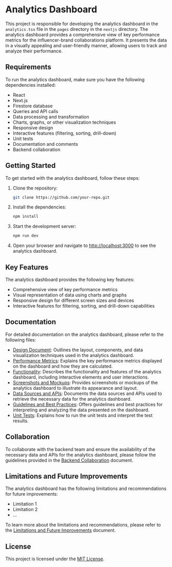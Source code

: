 # Analytics Dashboard

This project is responsible for developing the analytics dashboard in the `analytics.tsx` file in the `pages` directory in the `nextjs` directory. The analytics dashboard provides a comprehensive view of key performance metrics for the influencer-brand collaborations platform. It presents the data in a visually appealing and user-friendly manner, allowing users to track and analyze their performance.

## Requirements

To run the analytics dashboard, make sure you have the following dependencies installed:

- React
- Next.js
- Firestore database
- Queries and API calls
- Data processing and transformation
- Charts, graphs, or other visualization techniques
- Responsive design
- Interactive features (filtering, sorting, drill-down)
- Unit tests
- Documentation and comments
- Backend collaboration

## Getting Started

To get started with the analytics dashboard, follow these steps:

1. Clone the repository:

   ```bash
   git clone https://github.com/your-repo.git
   ```

2. Install the dependencies:

   ```bash
   npm install
   ```

3. Start the development server:

   ```bash
   npm run dev
   ```

4. Open your browser and navigate to [http://localhost:3000](http://localhost:3000) to see the analytics dashboard.

## Key Features

The analytics dashboard provides the following key features:

- Comprehensive view of key performance metrics
- Visual representation of data using charts and graphs
- Responsive design for different screen sizes and devices
- Interactive features for filtering, sorting, and drill-down capabilities

## Documentation

For detailed documentation on the analytics dashboard, please refer to the following files:

- [Design Document](documentation/design_document.md): Outlines the layout, components, and data visualization techniques used in the analytics dashboard.
- [Performance Metrics](documentation/performance_metrics.md): Explains the key performance metrics displayed on the dashboard and how they are calculated.
- [Functionality](documentation/functionality.md): Describes the functionality and features of the analytics dashboard, including interactive elements and user interactions.
- [Screenshots and Mockups](documentation/screenshots_mockups.md): Provides screenshots or mockups of the analytics dashboard to illustrate its appearance and layout.
- [Data Sources and APIs](documentation/data_sources_apis.md): Documents the data sources and APIs used to retrieve the necessary data for the analytics dashboard.
- [Guidelines and Best Practices](documentation/guidelines_best_practices.md): Offers guidelines and best practices for interpreting and analyzing the data presented on the dashboard.
- [Unit Tests](documentation/unit_tests.md): Explains how to run the unit tests and interpret the test results.

## Collaboration

To collaborate with the backend team and ensure the availability of the necessary data and APIs for the analytics dashboard, please follow the guidelines provided in the [Backend Collaboration](documentation/backend_collaboration.md) document.

## Limitations and Future Improvements

The analytics dashboard has the following limitations and recommendations for future improvements:

- Limitation 1
- Limitation 2
- ...

To learn more about the limitations and recommendations, please refer to the [Limitations and Future Improvements](documentation/limitations_future_improvements.md) document.

## License

This project is licensed under the [MIT License](LICENSE).